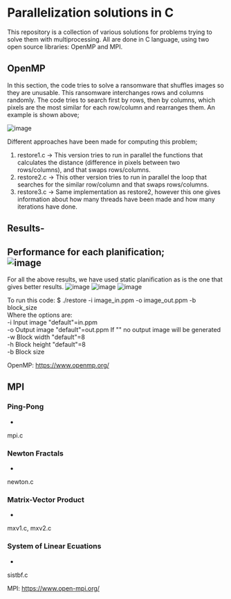 # Parallelization  solutions in C
  
  This repository is a collection of various solutions for problems trying to solve them with multiprocessing. All are done in C language, using two open source libraries: OpenMP and MPI.
  
## OpenMP  
  In this section, the code tries to solve a ransomware  that shuffles images so they are unusable. This ransomware  interchanges rows and columns randomly.
  The code tries to search first by rows, then by columns, which pixels are the most similar for each row/column and rearranges  them. An example is shown above;
  
  ![image](https://user-images.githubusercontent.com/99536660/172684008-bcfe9ddb-916c-43c5-86e2-88bd2466a774.png)

  Different approaches  have been made for computing this problem;
  1. restore1.c -> This version tries to run in parallel the functions that calculates the distance (difference in pixels between two rows/columns), and that swaps rows/columns.
  2. restore2.c -> This other  version tries to run in parallel the loop that searches for the similar row/column and that swaps rows/columns.
  3. restore3.c -> Same implementation as restore2, however this one gives information about how many threads have been made and how many iterations have done.
 
  **Results**-
  -------------------------------------------------------------------------------------------------------
  Performance for each planification;    
![image](https://user-images.githubusercontent.com/99536660/172688090-0e5292b5-f812-4e12-953a-0968229b7cd9.png)
---------------------------------------------------------------------------------------------------------
For all the above results, we have used static planification as is the one that gives better results.
![image](https://user-images.githubusercontent.com/99536660/172688222-b360f315-ee15-49a6-8385-0a9c9badb82e.png)
![image](https://user-images.githubusercontent.com/99536660/172688276-0989b93e-223f-4f02-9092-8926966364bd.png)
![image](https://user-images.githubusercontent.com/99536660/172688320-55ec2f0f-507d-4199-81b4-19640163a712.png)

 
  To run this code: $ ./restore -i image_in.ppm -o image_out.ppm -b block_size    
  Where the options are:      
  -i Input image "default"=in.ppm   
  -o  Output image "default"=out.ppm  If "" no output image will be generated  
  -w  Block width "default"=8  
  -h  Block height "default"=8  
  -b  Block size   
  
  
  OpenMP: https://www.openmp.org/
## MPI
  ### Ping-Pong
  - 
  mpi.c  
  ### Newton Fractals
  - 
  newton.c   
  ### Matrix-Vector Product
  - 
  mxv1.c, mxv2.c
  ### System of Linear Ecuations
  - 
  sistbf.c  
  
  MPI: https://www.open-mpi.org/

